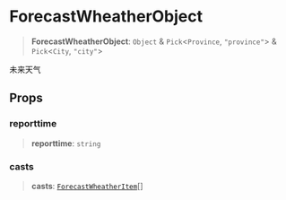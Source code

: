 # ForecastWheatherObject

> **ForecastWheatherObject**: `Object` & `Pick`\<`Province`, `"province"`\> & `Pick`\<`City`, `"city"`\>

未来天气

## Props

### reporttime

> **reporttime**: `string`

### casts

> **casts**: [`ForecastWheatherItem`](ForecastWheatherItem.md)[]
